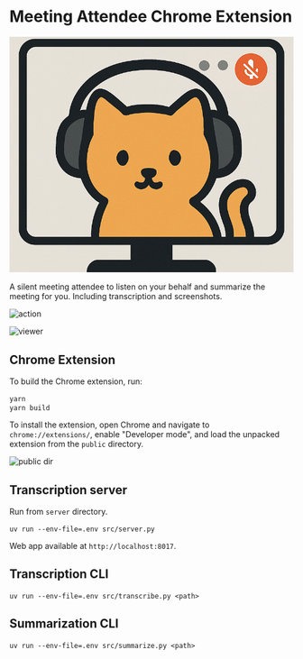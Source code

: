 # Meeting Attendee Chrome Extension

![logo](chrome-extension/public/attendee.png)

A silent meeting attendee to listen on your behalf and summarize the meeting for you. Including transcription and screenshots.

![action](https://i.imgur.com/Te24EaU.gif)

![viewer](https://i.imgur.com/L35sLNI.gif)

## Chrome Extension

To build the Chrome extension, run:

```shell
yarn
yarn build
```

To install the extension, open Chrome and navigate to `chrome://extensions/`, enable "Developer mode", and load the unpacked extension from the `public` directory.

![public dir](https://i.imgur.com/IozCst5.png)

## Transcription server

Run from `server` directory.

```
uv run --env-file=.env src/server.py
```

Web app available at `http://localhost:8017`.

## Transcription CLI

```shell
uv run --env-file=.env src/transcribe.py <path>
```

## Summarization CLI

```shell
uv run --env-file=.env src/summarize.py <path>
```
